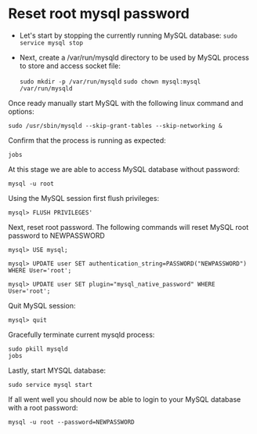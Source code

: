 # Reset root mysql password

- Let's start by stopping the currently running MySQL database: `sudo service mysql stop`

- Next, create a /var/run/mysqld directory to be used by MySQL process to store and access socket file:

  `sudo mkdir -p /var/run/mysqld`
  `sudo chown mysql:mysql /var/run/mysqld`

Once ready manually start MySQL with the following linux command and options:

`sudo /usr/sbin/mysqld --skip-grant-tables --skip-networking &`

Confirm that the process is running as expected:

`jobs`

At this stage we are able to access MySQL database without password:

`mysql -u root`

Using the MySQL session first flush privileges:

`mysql> FLUSH PRIVILEGES'`

Next, reset root password. The following commands will reset MySQL root password to NEWPASSWORD

`mysql> USE mysql;`

`mysql> UPDATE user SET authentication_string=PASSWORD("NEWPASSWORD") WHERE User='root';`

`mysql> UPDATE user SET plugin="mysql_native_password" WHERE User='root';`

Quit MySQL session:

`mysql> quit`         

Gracefully terminate current mysqld process:

`sudo pkill mysqld`                                                                                                                                                       
`jobs`                                                                                                                                                                     

Lastly, start MYSQL database:

`sudo service mysql start`

If all went well you should now be able to login to your MySQL database with a root password:

`mysql -u root --password=NEWPASSWORD`                                                                                           
